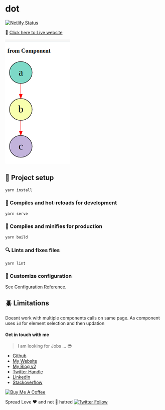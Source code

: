 # dot

[![Netlify Status](https://api.netlify.com/api/v1/badges/9f725c02-2d48-4255-a01f-f368459d9983/deploy-status)](https://app.netlify.com/sites/gifted-ramanujan-14d635/deploys)

:rocket: [Click here to Live website][url]

![dot-graphviz demo](demo.png)

## :sunrise: Project setup

```
yarn install
```

### :running: Compiles and hot-reloads for development

```
yarn serve
```

### :runner: Compiles and minifies for production

```
yarn build
```

### :mag: Lints and fixes files

```
yarn lint
```

### :hammer: Customize configuration

See [Configuration Reference](https://cli.vuejs.org/config/).

## :beetle: Limitations

Doesnt work with multiple components calls on same page. As component uses `id` for element selection
and then updation

#### Get in touch with me

> I am looking for Jobs ... :sunglasses:

* [Github](https://github.com/avimehenwal/)
* [My Website](https://avimehenwal.in)
* [My Blog v2](https://avimehenwal2.netlify.app/)
* [Twitter Handle](https://twitter.com/avimehenwal)
* [LinkedIn](https://in.linkedin.com/in/avimehenwal)
* [Stackoverflow](https://stackoverflow.com/users/1915935/avi-mehenwal)

<a href="https://www.buymeacoffee.com/F1j07cV" target="_blank"><img src="https://cdn.buymeacoffee.com/buttons/default-orange.png" alt="Buy Me A Coffee" style="height: 51px !important;width: 217px !important;" ></a>

 Spread Love :hearts: and not :no_entry_sign: hatred   [![Twitter Follow](https://img.shields.io/twitter/follow/avimehenwal.svg?style=social)](https://twitter.com/avimehenwal)


[url]: https://gifted-ramanujan-14d635.netlify.app/